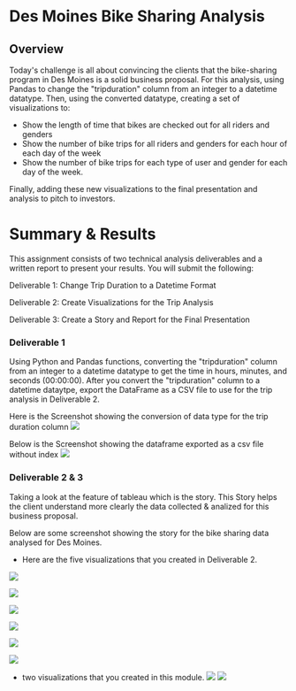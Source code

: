 # Des Moines Bike Sharing Analysis

## Overview
Today's challenge is all about convincing the clients that the bike-sharing program in Des Moines is a solid business proposal. For this analysis, using Pandas to change the "tripduration" column from an integer to a datetime datatype. Then, using the converted datatype, creating a set of visualizations to:

- Show the length of time that bikes are checked out for all riders and genders
- Show the number of bike trips for all riders and genders for each hour of each day of the week
- Show the number of bike trips for each type of user and gender for each day of the week.

Finally, adding these new visualizations to the final presentation and analysis to pitch to investors.


# Summary & Results

This assignment consists of two technical analysis deliverables and a written report to present your results. You will submit the following:

Deliverable 1: Change Trip Duration to a Datetime Format

Deliverable 2: Create Visualizations for the Trip Analysis

Deliverable 3: Create a Story and Report for the Final Presentation

### Deliverable 1
Using Python and Pandas functions, converting the "tripduration" column from an integer to a datetime datatype to get the time in hours, minutes, and seconds (00:00:00). After you convert the "tripduration" column to a datetime dataytpe, export the DataFrame as a CSV file to use for the trip analysis in Deliverable 2.

Here is the Screenshot showing the conversion of data type for the trip duration column
![](Resources/Tripduration_column_datatype_converted.png)

Below is the Screenshot showing the dataframe exported as a csv file without index
![](Resources/Exported_csv_without_index.png)

### Deliverable 2 & 3

Taking a look at the feature of tableau which is the story. This Story helps the client understand more clearly the data collected & analized for this business proposal.

Below are some screenshot showing the story for the bike sharing data analysed for Des Moines.

- Here are the five visualizations that you created in Deliverable 2.

![](Resources/Story_01.png)


![](Resources/Story_2.png)


![](Resources/Story_3.png)


![](Resources/Story_4.png)


![](Resources/Story_5.png)


![](Resources/Story_6.png)


- two visualizations that you created in this module.
![](Resources/Top_10_startend_station.png)
![](Resources/Bottom_10_startend_station.png)
